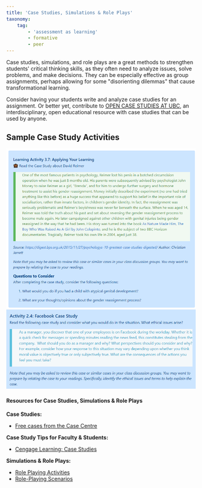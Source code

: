 ```yaml
---
title: 'Case Studies, Simulations & Role Plays'
taxonomy:
    tag:
        - 'assessment as learning'
        - formative
        - peer
---
```



Case studies, simulations, and role plays are a great methods to strengthen students' critical thinking skills, as they often need to analyze issues, solve problems, and make decisions. They can be especially effective as group assignments, perhaps allowing for some "disorienting dilemmas" that cause transformational learning.

Consider having your students write and analyze case studies for an assignment.  Or better yet, contribute to [OPEN CASE STUDIES AT UBC](https://cases.open.ubc.ca/), an interdisciplinary, open educational resource with case studies that can be used by anyone.

## Sample Case Study Activities

![](PSYC-354-case-study.png)
![](PHIL210-case-study.png)

#### Resources for Case Studies, Simulations & Role Plays

**Case Studies:**
- [Free cases from the Case Centre](https://www.thecasecentre.org/educators/casemethod/resources/freecasesoverview)

**Case Study Tips for Faculty & Students:**
- [Cengage Learning: Case Studies ](http://college.cengage.com/business/resources/casestudies/students/index.html)

**Simulations & Role Plays:**
- [Role Playing Activities​](https://academictechnologies.it.miami.edu/faculty-engagement/narrative-techniques-study/role-playing-activities/index.html)
- [​Role-Playing Scenarios](https://serc.carleton.edu/introgeo/roleplaying/scenario.html)
